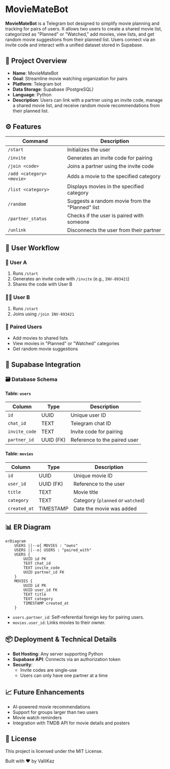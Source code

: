 # MovieMateBot

**MovieMateBot** is a Telegram bot designed to simplify movie planning and tracking for pairs of users. It allows two users to create a shared movie list, categorized as "Planned" or "Watched," add movies, view lists, and get random movie suggestions from their planned list. Users connect via an invite code and interact with a unified dataset stored in Supabase.

## 📘 Project Overview

- **Name**: MovieMateBot
- **Goal**: Streamline movie watching organization for pairs
- **Platform**: Telegram bot
- **Data Storage**: Supabase (PostgreSQL)
- **Language**: Python
- **Description**: Users can link with a partner using an invite code, manage a shared movie list, and receive random movie recommendations from their planned list.

## ⚙️ Features

| Command                          | Description                                      |
|----------------------------------|--------------------------------------------------|
| `/start`                         | Initializes the user                             |
| `/invite`                        | Generates an invite code for pairing             |
| `/join <code>`                   | Joins a partner using the invite code            |
| `/add <category> <movie>`        | Adds a movie to the specified category           |
| `/list <category>`               | Displays movies in the specified category        |
| `/random`                        | Suggests a random movie from the "Planned" list  |
| `/partner_status`                | Checks if the user is paired with someone        |
| `/unlink`                        | Disconnects the user from their partner          |

## 👣 User Workflow

### 🧍 User A
1. Runs `/start`
2. Generates an invite code with `/invite` (e.g., `INV-893421`)
3. Shares the code with User B

### 🧍‍♂️ User B
1. Runs `/start`
2. Joins using `/join INV-893421`

### 🎉 Paired Users
- Add movies to shared lists
- View movies in "Planned" or "Watched" categories
- Get random movie suggestions

## 💾 Supabase Integration

### 🗃️ Database Schema

#### Table: `users`
| Column          | Type        | Description                          |
|-----------------|-------------|--------------------------------------|
| `id`            | UUID        | Unique user ID                       |
| `chat_id`       | TEXT        | Telegram chat ID                     |
| `invite_code`   | TEXT        | Invite code for pairing              |
| `partner_id`     | UUID (FK)   | Reference to the paired user         |

#### Table: `movies`
| Column        | Type            | Description                          |
|---------------|-----------------|--------------------------------------|
| `id`          | UUID            | Unique movie ID                      |
| `user_id`     | UUID (FK)       | Reference to the user                |
| `title`       | TEXT            | Movie title                          |
| `category`    | TEXT            | Category (`planned` or `watched`)    |
| `created_at`  | TIMESTAMP       | Date the movie was added             |

## 📊 ER Diagram

```mermaid
erDiagram
    USERS ||--o{ MOVIES : "owns"
    USERS ||--o| USERS : "paired_with"
    USERS {
        UUID id PK
        TEXT chat_id
        TEXT invite_code
        UUID partner_id FK
    }
    MOVIES {
        UUID id PK
        UUID user_id FK
        TEXT title
        TEXT category
        TIMESTAMP created_at
    }
```

- `users.partner_id`: Self-referential foreign key for pairing users.
- `movies.user_id`: Links movies to their owner.

## 📦 Deployment & Technical Details

- **Bot Hosting**: Any server supporting Python
- **Supabase API**: Connects via an authorization token
- **Security**:
  - Invite codes are single-use
  - Users can only have one partner at a time

## 📈 Future Enhancements

- AI-powered movie recommendations
- Support for groups larger than two users
- Movie watch reminders
- Integration with TMDB API for movie details and posters

## 📜 License

This project is licensed under the MIT License.

Built with ❤️ by ValliKaz